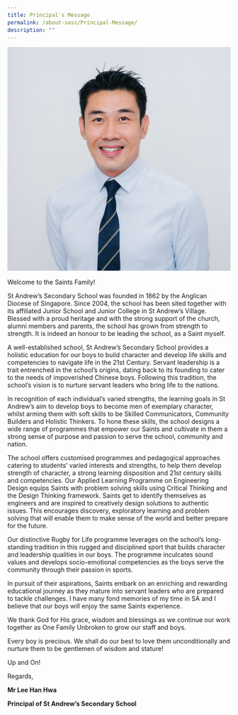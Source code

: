 ```yaml
---
title: Principal's Message
permalink: /about-sass/Principal-Message/
description: ""
---
```

<img src="/images/principal.jpg"/>

Welcome to the Saints Family!

St Andrew’s Secondary School was founded in 1862 by the Anglican Diocese of Singapore. Since 2004, the school has been sited together with its affiliated Junior School and Junior College in St Andrew’s Village. Blessed with a proud heritage and with the strong support of the church, alumni members and parents, the school has grown from strength to strength. It is indeed an honour to be leading the school, as a Saint myself. 

A well-established school, St Andrew’s Secondary School provides a holistic education for our boys to build character and develop life skills and competencies to navigate life in the 21st Century. Servant leadership is a trait entrenched in the school’s origins, dating back to its founding to cater to the needs of impoverished Chinese boys. Following this tradition, the school’s vision is to nurture servant leaders who bring life to the nations.

In recognition of each individual’s varied strengths, the learning goals in St Andrew’s aim to develop boys to become men of exemplary character, whilst arming them with soft skills to be Skilled Communicators, Community Builders and Holistic Thinkers. To hone these skills, the school designs a wide range of programmes that empower our Saints and cultivate in them a strong sense of purpose and passion to serve the school, community and nation. 

The school offers customised programmes and pedagogical approaches catering to students’ varied interests and strengths, to help them develop strength of character, a strong learning disposition and 21st century skills and competencies. Our Applied Learning Programme on Engineering Design equips Saints with problem solving skills using Critical Thinking and the Design Thinking framework. Saints get to identify themselves as engineers and are inspired to creatively design solutions to authentic issues. This encourages discovery, exploratory learning and problem solving that will enable them to make sense of the world and better prepare for the future. 

Our distinctive Rugby for Life programme leverages on the school’s long-standing tradition in this rugged and disciplined sport that builds character and leadership qualities in our boys. The programme inculcates sound values and develops socio-emotional competencies as the boys serve the community through their passion in sports. 

In pursuit of their aspirations, Saints embark on an enriching and rewarding educational journey as they mature into servant leaders who are prepared to tackle challenges. I have many fond memories of my time in SA and I believe that our boys will enjoy the same Saints experience. 

We thank God for His grace, wisdom and blessings as we continue our work together as One Family Unbroken to grow our staff and boys.  

Every boy is precious. We shall do our best to love them unconditionally and nurture them to be gentlemen of wisdom and stature!

Up and On! 

Regards,

**Mr Lee Han Hwa**

**Principal of St Andrew’s Secondary School**
	
